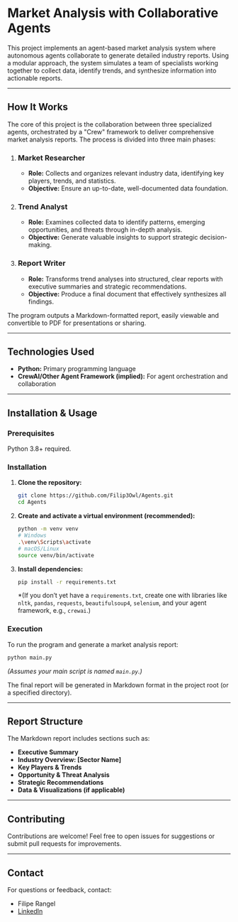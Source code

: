 # Market Analysis with Collaborative Agents  

This project implements an agent-based market analysis system where autonomous agents collaborate to generate detailed industry reports. Using a modular approach, the system simulates a team of specialists working together to collect data, identify trends, and synthesize information into actionable reports.  

---

## How It Works  

The core of this project is the collaboration between three specialized agents, orchestrated by a "Crew" framework to deliver comprehensive market analysis reports. The process is divided into three main phases:  

1. ### **Market Researcher**  
   - **Role:** Collects and organizes relevant industry data, identifying key players, trends, and statistics.  
   - **Objective:** Ensure an up-to-date, well-documented data foundation.  

2. ### **Trend Analyst**  
   - **Role:** Examines collected data to identify patterns, emerging opportunities, and threats through in-depth analysis.  
   - **Objective:** Generate valuable insights to support strategic decision-making.  

3. ### **Report Writer**  
   - **Role:** Transforms trend analyses into structured, clear reports with executive summaries and strategic recommendations.  
   - **Objective:** Produce a final document that effectively synthesizes all findings.  

The program outputs a Markdown-formatted report, easily viewable and convertible to PDF for presentations or sharing.  

---

## Technologies Used  

- **Python:** Primary programming language  
- **CrewAI/Other Agent Framework (implied):** For agent orchestration and collaboration  

---

## Installation & Usage  

### Prerequisites  
Python 3.8+ required.  

### Installation  
1. **Clone the repository:**  
   ```bash  
   git clone https://github.com/Filip3Owl/Agents.git  
   cd Agents  
   ```  
2. **Create and activate a virtual environment (recommended):**  
   ```bash  
   python -m venv venv  
   # Windows  
   .\venv\Scripts\activate  
   # macOS/Linux  
   source venv/bin/activate  
   ```  
3. **Install dependencies:**  
   ```bash  
   pip install -r requirements.txt  
   ```  
   *(If you don’t yet have a `requirements.txt`, create one with libraries like `nltk`, `pandas`, `requests`, `beautifulsoup4`, `selenium`, and your agent framework, e.g., `crewai`.)  

### Execution  
To run the program and generate a market analysis report:  
```bash  
python main.py  
```  
*(Assumes your main script is named `main.py`.)*  

The final report will be generated in Markdown format in the project root (or a specified directory).  

---

## Report Structure  

The Markdown report includes sections such as:  
- **Executive Summary**  
- **Industry Overview: [Sector Name]**  
- **Key Players & Trends**  
- **Opportunity & Threat Analysis**  
- **Strategic Recommendations**  
- **Data & Visualizations (if applicable)**  

---

## Contributing  
Contributions are welcome! Feel free to open issues for suggestions or submit pull requests for improvements.  

---

## Contact  
For questions or feedback, contact:  
- Filipe Rangel  
- [LinkedIn](https://www.linkedin.com/in/filiperangelambrosio/)
